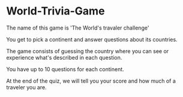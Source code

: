 # World-Trivia-Game

The name of this game is 'The World's travaler challenge'

You get to pick a continent and answer questions about its countries.

The game consists of guessing the country where you can see or experience what's described in each question.

You have up to 10 questions for each continent.

At the end of the quiz, we will tell you your score and how much of a traveler you are.